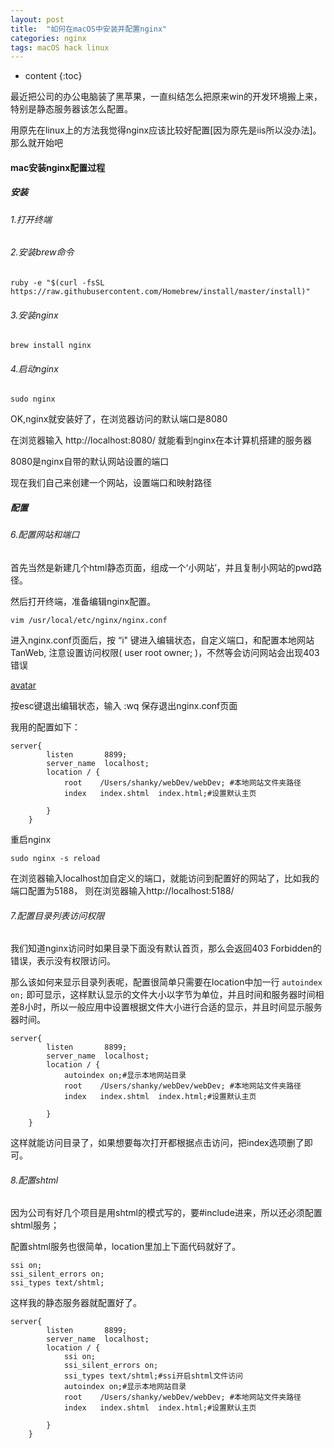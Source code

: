 ```yaml
---
layout: post
title:  "如何在macOS中安装并配置nginx"
categories: nginx
tags: macOS hack linux
---
```


* content
{:toc}

最近把公司的办公电脑装了黑苹果，一直纠结怎么把原来win的开发环境搬上来，特别是静态服务器该怎么配置。

用原先在linux上的方法我觉得nginx应该比较好配置[因为原先是iis所以没办法]。那么就开始吧
				



#### mac安装nginx配置过程

##### 安装			

###### 1.打开终端		

###### 2.安装brew命令                 

```linux
ruby -e "$(curl -fsSL https://raw.githubusercontent.com/Homebrew/install/master/install)"
```    

###### 3.安装nginx

```linux
brew install nginx
```

###### 4.启动nginx

```linux
sudo nginx
```

OK,nginx就安装好了，在浏览器访问的默认端口是8080        

在浏览器输入 http://localhost:8080/ 就能看到nginx在本计算机搭建的服务器              

8080是nginx自带的默认网站设置的端口     

现在我们自己来创建一个网站，设置端口和映射路径  

##### 配置

###### 6.配置网站和端口

首先当然是新建几个html静态页面，组成一个‘小网站’，并且复制小网站的pwd路径。     

然后打开终端，准备编辑nginx配置。     

```linux
vim /usr/local/etc/nginx/nginx.conf
```

进入nginx.conf页面后，按 “i" 键进入编辑状态，自定义端口，和配置本地网站TanWeb, 注意设置访问权限( user root owner; )，不然等会访问网站会出现403错误      

[avatar](https://images2018.cnblogs.com/blog/454511/201804/454511-20180413100851619-948024920.png)     

按esc键退出编辑状态，输入  :wq  保存退出nginx.conf页面  

我用的配置如下：

```linux
server{
        listen       8899;
        server_name  localhost;
        location / {
            root    /Users/shanky/webDev/webDev; #本地网站文件夹路径
            index   index.shtml  index.html;#设置默认主页

        }
    }
```   

重启nginx      

```linux
sudo nginx -s reload
```

在浏览器输入localhost加自定义的端口，就能访问到配置好的网站了，比如我的端口配置为5188， 则在浏览器输入http://localhost:5188/       

###### 7.配置目录列表访问权限

我们知道nginx访问时如果目录下面没有默认首页，那么会返回403 Forbidden的错误，表示没有权限访问。      

那么该如何来显示目录列表呢，配置很简单只需要在location中加一行 `autoindex on;` 即可显示，这样默认显示的文件大小以字节为单位，并且时间和服务器时间相差8小时，所以一般应用中设置根据文件大小进行合适的显示，并且时间显示服务器时间。      

```linux
server{
        listen       8899;
        server_name  localhost;
        location / {
            autoindex on;#显示本地网站目录
            root    /Users/shanky/webDev/webDev; #本地网站文件夹路径
            index   index.shtml  index.html;#设置默认主页

        }
    }
```

这样就能访问目录了，如果想要每次打开都根据点击访问，把index选项删了即可。     

###### 8.配置shtml

因为公司有好几个项目是用shtml的模式写的，要#include进来，所以还必须配置shtml服务；     

配置shtml服务也很简单，location里加上下面代码就好了。  

```linux
ssi on;
ssi_silent_errors on;
ssi_types text/shtml;
```

这样我的静态服务器就配置好了。    

```linux
server{
        listen       8899;
        server_name  localhost;
        location / {
            ssi on;
            ssi_silent_errors on;
            ssi_types text/shtml;#ssi开启shtml文件访问
            autoindex on;#显示本地网站目录
            root    /Users/shanky/webDev/webDev; #本地网站文件夹路径
            index   index.shtml  index.html;#设置默认主页

        }
    }
```






